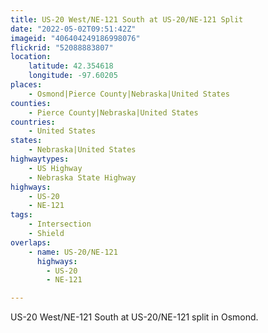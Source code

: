 ```yaml
---
title: US-20 West/NE-121 South at US-20/NE-121 Split
date: "2022-05-02T09:51:42Z"
imageid: "406404249186998076"
flickrid: "52088883807"
location:
    latitude: 42.354618
    longitude: -97.60205
places:
    - Osmond|Pierce County|Nebraska|United States
counties:
    - Pierce County|Nebraska|United States
countries:
    - United States
states:
    - Nebraska|United States
highwaytypes:
    - US Highway
    - Nebraska State Highway
highways:
    - US-20
    - NE-121
tags:
    - Intersection
    - Shield
overlaps:
    - name: US-20/NE-121
      highways:
        - US-20
        - NE-121

---
```

US-20 West/NE-121 South at US-20/NE-121 split in Osmond.